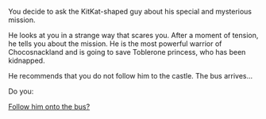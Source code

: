 You decide to ask the KitKat-shaped guy about his special and mysterious mission.

He looks at you in a strange way that scares you. After a moment of tension, he tells you
about the mission. 
He is the most powerful warrior of Chocosnackland and is going to save Toblerone princess, who has been kidnapped.

He recommends that you do not follow him to the castle. The bus arrives...

Do you:

[Follow him onto the bus?](./getonbus/getonbus.md)
